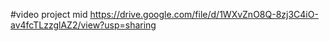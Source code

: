 #video project mid 
https://drive.google.com/file/d/1WXvZnO8Q-8zj3C4iO-av4fcTLzzglAZ2/view?usp=sharing
